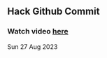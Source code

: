 
 ## Hack Github Commit 
 ### Watch video <a href="https://www.youtube.com">here</a> 
 Sun 27 Aug 2023 
